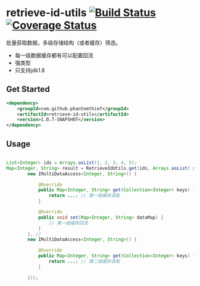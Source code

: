retrieve-id-utils [![Build Status](https://travis-ci.org/PhantomThief/retrieve-id-utils.svg)](https://travis-ci.org/PhantomThief/retrieve-id-utils) [![Coverage Status](https://coveralls.io/repos/PhantomThief/retrieve-id-utils/badge.svg?branch=master)](https://coveralls.io/r/PhantomThief/retrieve-id-utils?branch=master)
=======================

批量获取数据，多级存储结构（或者缓存）筛选。

* 每一级数据缓存都有可以配置回流
* 强类型
* 只支持jdk1.8

## Get Started

```xml
<dependency>
    <groupId>com.github.phantomthief</groupId>
    <artifactId>retrieve-id-utils</artifactId>
    <version>1.0.7-SNAPSHOT</version>
</dependency>
```

## Usage

```Java

List<Integer> ids = Arrays.asList(1, 2, 3, 4, 5);
Map<Integer, String> result = RetrieveIdUtils.get(ids, Arrays.asList( s//
        new IMultiDataAccess<Integer, String>() {

            @Override
            public Map<Integer, String> get(Collection<Integer> keys) {
                return ...; // 第一级缓存读取
            }

            @Override
            public void set(Map<Integer, String> dataMap) {
            	// 第一级缓存回流
            }
        }, //
        new IMultiDataAccess<Integer, String>() {

            @Override
            public Map<Integer, String> get(Collection<Integer> keys) {
                return ...; // 第二级缓存读取
            }

        }));

```